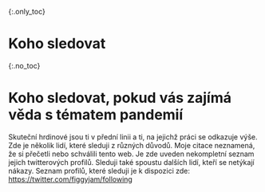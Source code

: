 {:.only_toc} 
# Koho sledovat 

 {:.no_toc} 
 # Koho sledovat, pokud vás zajímá věda s tématem pandemií

Skuteční hrdinové jsou ti v přední linii a ti, na jejichž práci se odkazuje výše. Zde je několik lidí, které sleduji z různých důvodů. Moje citace neznamená, že si přečetli nebo schválili tento web. Je zde uveden nekompletní seznam jejich twitterových profilů. Sleduji také spoustu dalších lidí, kteří se netýkají nákazy. Seznam profilů, které sleduji je k dispozici zde: <https://twitter.com/figgyjam/following>

